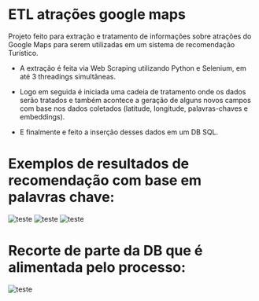 # ETL atrações google maps
Projeto feito para extração e tratamento de informações sobre atrações do Google Maps para serem utilizadas em um sistema de recomendação Turístico.

- A extração é feita via Web Scraping utilizando Python e Selenium, em até 3 threadings simultâneas.
  
- Logo em seguida é iniciada uma cadeia de tratamento onde os dados serão tratados e também acontece a geração de alguns novos campos com base nos dados coletados (latitude, longitude, palavras-chaves e embeddings).
  
- E finalmente e feito a inserção desses dados em um DB SQL.

# Exemplos de resultados de recomendação com base em palavras chave:
![teste](https://i.imgur.com/LtcgeLe.png) ![teste](https://i.imgur.com/opKr1My.png) ![teste](https://i.imgur.com/u2iTjcq.png)

# Recorte de parte da DB que é alimentada pelo processo:
![teste](https://i.imgur.com/IcwgRyG.png)
